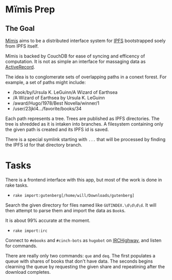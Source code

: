 # Mïmis Prep

## The Goal

[Μïmis](//forets.web.app) aims to be a distributed interface system for [IPFS](//ipfs.io) bootstrapped soely from IPFS itself.

Μïmis is backed by CouchDB for ease of syncing and efficency of computation. It is not as simple an interface for massaging data as [ActiveRecord](https://api.rubyonrails.org/classes/ActiveRecord/Base.html).

The idea is to conglomerate sets of overlapping paths in a conext forest. For example, a set of paths might include:

* /book/by/Ursula K. LeGuinn/A Wizard of Earthsea
* /A Wizard of Earthsea by Ursula K. LeGuinn
* /award/Hugo/1978/Best Novella/winner/1
* /user/23jkl4…/favorite/books/34

Each path represents a tree. Trees are published as IPFS directories. The tree is shredded as it is intaken into branches. A filesystem containing only the given path is created and its IPFS id is saved.

There is a special symlink starting with `...` that will be processed by finding the IPFS id for that directory branch.

# Tasks

There is a frontend interface with this app, but most of the work is done in rake tasks.

* `rake import:gutenberg[/home/will/Downloads/gutenberg]`

Search the given directory for files named like `GUTINDEX.\d\d\d\d`. It will then attempt to parse them and import the data as `Book`s.

It is about 99% accurate at the moment.

* `rake import:irc`

Connect to `#ebooks` and `#cinch-bots` as `hugobot` on [IRCHighway](irc://irc.irchighway.net/#ebooks), and listen for commands.

There are really only two commands: `que` and `deq`. The first populates a queue with shares of books that don't have data. The seconds begins clearning the queue by requesting the given share and repeatining after the download completes.